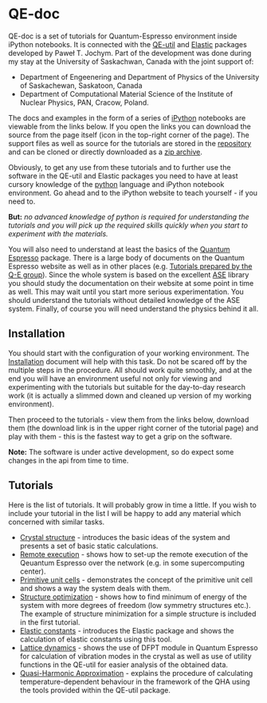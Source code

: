 QE-doc
======

QE-doc is a set of tutorials for Quantum-Espresso environment inside iPython
notebooks. It is connected with
the [QE-util](https://github.com/jochym/qe-util) and 
[Elastic](https://github.com/jochym/Elastic) 
packages developed by Paweł T. Jochym. Part of the development was done during
my stay at the University of Saskachwan, Canada with the joint support of:

* Department of Engeenering and Department of Physics 
    of the University of Saskachewan, Saskatoon, Canada
* Department of Computational Material Science 
    of the Institute of Nuclear Physics, PAN, Cracow, Poland. 

The docs and examples in the form of a series of
[iPython](http://www.ipython.org/) notebooks are viewable from the links below.
If you open the links you can download the source from the page itself (icon in
the top-right corner of the page). The support files as well as source for the
tutorials are stored in the [repository](https://github.com/jochym/qe-doc) and
can be cloned or directly downloaded as a 
[zip archive](https://github.com/jochym/qe-doc/archive/master.zip).

Obviously, to get any use from these tutorials and to further use the software
in the QE-util and Elastic packages you need to have at least cursory
knowledge of the [python](http://www.python.org) language and iPython notebook
environment. Go ahead and to the iPython website to teach yourself - if you need
to. 

**But:** *no advanced knowledge of python is required for understanding the
tutorials and you will pick up the required skills quickly when you start to
experiment with the materials.*

You will also need to understand at least the basics of the 
[Quantum Espresso](http://www.quantumespresso.org) package. There is a large
body of documents on the Quantum Espresso website as well as in other places
(e.g. [Tutorials prepared by the Q-E group](http://www.fisica.uniud.it/~giannozz/QE-Tutorial/)). 
Since the whole system is based on the excellent
[ASE](https://wiki.fysik.dtu.dk/ase/) library you should study the documentation
on their website at some point in time as well. This may wait until you start
more serious experimentation. You should understand the tutorials without
detailed knowledge of the ASE system. Finally, of course you will need
understand the physics behind it all.

Installation
------------

You should start with the configuration of your working environment. The
[Installation](http://nbviewer.ipython.org/gist/jochym/a7f552e8b1fced1bc996)
document will help with this task. Do not be scared off by the multiple steps in
the procedure. All should work quite smoothly, and at the end you will have an
environment useful not only for viewing and experimenting with the tutorials but
suitable for the day-to-day research work (it is actually a slimmed down and
cleaned up version of my working environment).

Then proceed to the tutorials - view them from the links below, download
them (the download link is in the upper right corner of the tutorial page) and
play with them - this is the fastest way to get a grip on the software.

**Note:** The software is under active development, so do expect some changes in
the api from time to time.

Tutorials
---------

Here is the list of tutorials. It will probably grow in time a little. If you
wish to include your tutorial in the list I will be happy to add any material
which concerned with similar tasks.

* [Crystal structure](http://nbviewer.ipython.org/gist/jochym/603c0d13bc7d3dc8148d) -
    introduces the basic ideas of the system and presents a set of basic static
    calculations.
* [Remote execution](http://nbviewer.ipython.org/gist/jochym/d504ce067b99686e4ae8) - 
    shows how to set-up the remote execution of the Qeuantum Espresso over the
    network (e.g. in some supercomputing center).
* [Primitive unit cells](http://nbviewer.ipython.org/gist/jochym/d68d81026eed03467d69) - 
    demonstrates the concept of the primitive unit cell and shows a way the
    system deals with them.
* [Structure optimization](http://nbviewer.ipython.org/gist/jochym/f7b46f20640f3e2e7634) - 
    shows how to find minimum of energy of the system with more degrees of
    freedom (low symmetry structures etc.). The example of structure
    minimization for a simple structure is included in the first tutorial.
* [Elastic constants](http://nbviewer.ipython.org/gist/jochym/5fb472070a272b61f75c) - 
    introduces the Elastic package and shows the calculation of elastic
    constants using this tool.
* [Lattice dynamics](http://nbviewer.ipython.org/gist/jochym/f3f37daa4cf1884f02ad) - 
    shows the use of DFPT module in Quantum Espresso for calculation of
    vibration modes in the crystal as well as use of utility functions in the
    QE-util for easier analysis of the obtained data.
* [Quasi-Harmonic Approximation](http://nbviewer.ipython.org/gist/jochym/334b658cc8b3f6864c23) - 
    explains the procedure of calculating temperature-dependent behaviour in the
    framework of the QHA using the tools provided within the QE-util package.



